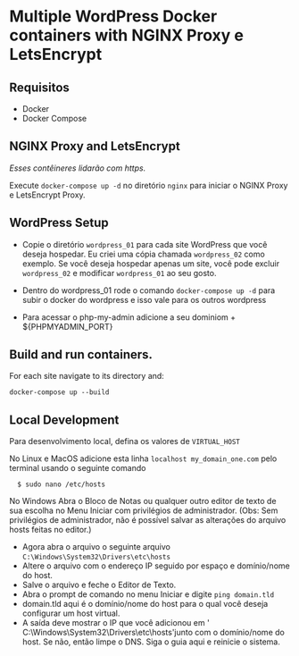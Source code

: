 # Multiple WordPress Docker containers with NGINX Proxy e LetsEncrypt

## Requisitos

* Docker
* Docker Compose


## NGINX Proxy and LetsEncrypt

_Esses contêineres lidarão com https._

Execute `docker-compose up -d` no diretório `nginx` para iniciar o NGINX Proxy e LetsEncrypt Proxy. 



## WordPress Setup

* Copie o diretório `wordpress_01` para cada site WordPress que você deseja hospedar. Eu criei uma cópia chamada `wordpress_02` como exemplo. Se você deseja hospedar apenas um site, você pode excluir `wordpress_02` e modificar `wordpress_01` ao seu gosto.

* Dentro do wordpress_01 rode o comando `docker-compose up -d` para subir o docker do wordpress e isso vale para os outros wordpress

* Para acessar o php-my-admin adicione a seu dominiom + ${PHPMYADMIN_PORT}



## Build and run containers. 

For each site navigate to its directory and:

``docker-compose up --build``



## Local Development

Para desenvolvimento local, defina os valores de `VIRTUAL_HOST`

No Linux e MacOS adicione esta linha `localhost my_domain_one.com` pelo terminal usando o seguinte comando


```
  $ sudo nano /etc/hosts
```

No Windows Abra o Bloco de Notas ou qualquer outro editor de texto de sua escolha no Menu Iniciar com privilégios de administrador.
(Obs: Sem privilégios de administrador, não é possível salvar as alterações do arquivo hosts feitas no editor.)


- Agora abra o arquivo o seguinte arquivo ```C:\Windows\System32\Drivers\etc\hosts```
- Altere o arquivo com o endereço IP seguido por espaço e domínio/nome do host.
- Salve o arquivo e feche o Editor de Texto.
- Abra o prompt de comando no menu Iniciar e digite ```ping domain.tld```
- domain.tld aqui é o domínio/nome do host para o qual você deseja configurar um host virtual.
- A saída deve mostrar o IP que você adicionou em ' C:\Windows\System32\Drivers\etc\hosts'junto com o domínio/nome do host. Se não, então limpe o DNS. Siga o guia aqui e reinicie o sistema.